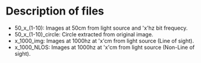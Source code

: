# Description of files

- 50_x_(1-10): Images at 50cm from light source and 'x'hz bit frequecy.
- 50_x_(1-10)_circle: Circle extracted from original image.
- x_1000_img: Images at 1000hz at 'x'cm from light source (Line of sight).
- x_1000_NLOS: Images at 1000hz at 'x'cm from light source (Non-Line of sight).
